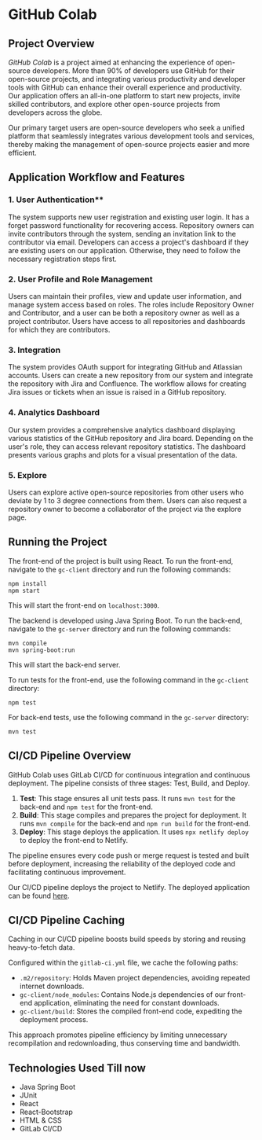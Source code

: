 # **GitHub Colab**

## **Project Overview**
*GitHub Colab* is a project aimed at enhancing the experience of open-source developers. More than 90% of developers use GitHub for their open-source projects, and integrating various productivity and developer tools with GitHub can enhance their overall experience and productivity. Our application offers an all-in-one platform to start new projects, invite skilled contributors, and explore other open-source projects from developers across the globe.

Our primary target users are open-source developers who seek a unified platform that seamlessly integrates various development tools and services, thereby making the management of open-source projects easier and more efficient.

## **Application Workflow and Features**

### 1. User Authentication**
The system supports new user registration and existing user login. It has a forget password functionality for recovering access. Repository owners can invite contributors through the system, sending an invitation link to the contributor via email. Developers can access a project's dashboard if they are existing users on our application. Otherwise, they need to follow the necessary registration steps first.

### 2. User Profile and Role Management
Users can maintain their profiles, view and update user information, and manage system access based on roles. The roles include Repository Owner and Contributor, and a user can be both a repository owner as well as a project contributor. Users have access to all repositories and dashboards for which they are contributors.

### 3. Integration
The system provides OAuth support for integrating GitHub and Atlassian accounts. Users can create a new repository from our system and integrate the repository with Jira and Confluence. The workflow allows for creating Jira issues or tickets when an issue is raised in a GitHub repository.

### 4. Analytics Dashboard
Our system provides a comprehensive analytics dashboard displaying various statistics of the GitHub repository and Jira board. Depending on the user's role, they can access relevant repository statistics. The dashboard presents various graphs and plots for a visual presentation of the data.

### 5. Explore
Users can explore active open-source repositories from other users who deviate by 1 to 3 degree connections from them. Users can also request a repository owner to become a collaborator of the project via the explore page.

## **Running the Project**
The front-end of the project is built using React. To run the front-end, navigate to the `gc-client` directory and run the following commands:
```
npm install
npm start
```
This will start the front-end on `localhost:3000`.

The backend is developed using Java Spring Boot. To run the back-end, navigate to the `gc-server` directory and run the following commands:
```
mvn compile
mvn spring-boot:run
```
This will start the back-end server.

To run tests for the front-end, use the following command in the `gc-client` directory:
```
npm test
```
For back-end tests, use the following command in the `gc-server` directory:
```
mvn test
```

## **CI/CD Pipeline Overview**
GitHub Colab uses GitLab CI/CD for continuous integration and continuous deployment. The pipeline consists of three stages: Test, Build, and Deploy.

1. **Test**: This stage ensures all unit tests pass. It runs `mvn test` for the back-end and `npm test` for the front-end.
2. **Build**: This stage compiles and prepares the project for deployment. It runs `mvn compile` for the back-end and `npm run build` for the front-end.
3. **Deploy**: This stage deploys the application. It uses `npx netlify deploy` to deploy the front-end to Netlify.

The pipeline ensures every code push or merge request is tested and built before deployment, increasing the reliability of the deployed code and facilitating continuous improvement.

Our CI/CD pipeline deploys the project to Netlify. The deployed application can be found [here](https://keen-rolypoly-f595cb.netlify.app/).

## **CI/CD Pipeline Caching**

Caching in our CI/CD pipeline boosts build speeds by storing and reusing heavy-to-fetch data.

Configured within the `gitlab-ci.yml` file, we cache the following paths:

- `.m2/repository`: Holds Maven project dependencies, avoiding repeated internet downloads.
- `gc-client/node_modules`: Contains Node.js dependencies of our front-end application, eliminating the need for constant downloads.
- `gc-client/build`: Stores the compiled front-end code, expediting the deployment process.

This approach promotes pipeline efficiency by limiting unnecessary recompilation and redownloading, thus conserving time and bandwidth.

## **Technologies Used Till now**
- Java Spring Boot
- JUnit
- React
- React-Bootstrap
- HTML & CSS
- GitLab CI/CD